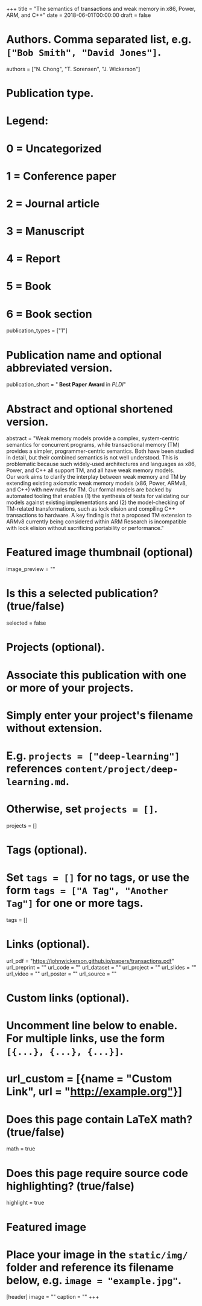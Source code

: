 +++
title = "The semantics of transactions and weak memory in x86, Power, ARM, and C++"
date = 2018-06-01T00:00:00
draft = false

# Authors. Comma separated list, e.g. `["Bob Smith", "David Jones"]`.
authors = ["N. Chong", "T. Sorensen", "J. Wickerson"]

# Publication type.
# Legend:
# 0 = Uncategorized
# 1 = Conference paper
# 2 = Journal article
# 3 = Manuscript
# 4 = Report
# 5 = Book
# 6 = Book section
publication_types = ["1"]

# Publication name and optional abbreviated version.
publication_short = "<b> Best Paper Award </b> in *PLDI*"

# Abstract and optional shortened version.
abstract = "Weak memory models provide a complex, system-centric semantics for concurrent programs, while transactional memory (TM) provides a simpler, programmer-centric semantics. Both have been studied in detail, but their combined semantics is not well understood. This is problematic because such widely-used architectures and languages as x86, Power, and C++ all support TM, and all have weak memory models. <br> Our work aims to clarify the interplay between weak memory and TM by extending existing axiomatic weak memory models (x86, Power, ARMv8, and C++) with new rules for TM. Our formal models are backed by automated tooling that enables (1) the synthesis of tests for validating our models against existing implementations and (2) the model-checking of TM-related transformations, such as lock elision and compiling C++ transactions to hardware. A key finding is that a proposed TM extension to ARMv8 currently being considered within ARM Research is incompatible with lock elision without sacrificing portability or performance."


# Featured image thumbnail (optional)
image_preview = ""

# Is this a selected publication? (true/false)
selected = false

# Projects (optional).
#   Associate this publication with one or more of your projects.
#   Simply enter your project's filename without extension.
#   E.g. `projects = ["deep-learning"]` references `content/project/deep-learning.md`.
#   Otherwise, set `projects = []`.
projects = []

# Tags (optional).
#   Set `tags = []` for no tags, or use the form `tags = ["A Tag", "Another Tag"]` for one or more tags.
tags = []

# Links (optional).
url_pdf = "https://johnwickerson.github.io/papers/transactions.pdf"
url_preprint = ""
url_code = ""
url_dataset = ""
url_project = ""
url_slides = ""
url_video = ""
url_poster = ""
url_source = ""

# Custom links (optional).
#   Uncomment line below to enable. For multiple links, use the form `[{...}, {...}, {...}]`.
# url_custom = [{name = "Custom Link", url = "http://example.org"}]

# Does this page contain LaTeX math? (true/false)
math = true

# Does this page require source code highlighting? (true/false)
highlight = true

# Featured image
# Place your image in the `static/img/` folder and reference its filename below, e.g. `image = "example.jpg"`.
[header]
image = ""
caption = ""
+++
